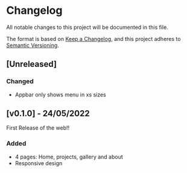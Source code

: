 # Changelog
All notable changes to this project will be documented in this file.

The format is based on [Keep a Changelog](https://keepachangelog.com/en/1.0.0/),
and this project adheres to [Semantic Versioning](https://semver.org/spec/v2.0.0.html).


## [Unreleased]
### Changed
- Appbar only shows menu in xs sizes


## [v0.1.0] - 24/05/2022
First Release of the web!!

### Added
- 4 pages: Home, projects, gallery and about
- Responsive design


